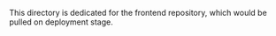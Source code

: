 This directory is dedicated for the frontend repository, which would be pulled on deployment stage.
